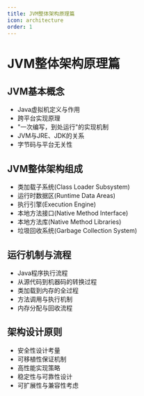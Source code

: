 ```yaml
---
title: JVM整体架构原理篇
icon: architecture
order: 1
---
```


# JVM整体架构原理篇

## JVM基本概念

- Java虚拟机定义与作用
- 跨平台实现原理
- "一次编写，到处运行"的实现机制
- JVM与JRE、JDK的关系
- 字节码与平台无关性

## JVM整体架构组成

- 类加载子系统(Class Loader Subsystem)
- 运行时数据区(Runtime Data Areas)
- 执行引擎(Execution Engine)
- 本地方法接口(Native Method Interface)
- 本地方法库(Native Method Libraries)
- 垃圾回收系统(Garbage Collection System)

## 运行机制与流程

- Java程序执行流程
- 从源代码到机器码的转换过程
- 类加载到内存的全过程
- 方法调用与执行机制
- 内存分配与回收流程

## 架构设计原则

- 安全性设计考量
- 可移植性保证机制
- 高性能实现策略
- 稳定性与可靠性设计
- 可扩展性与兼容性考虑

